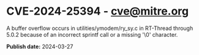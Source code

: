 # CVE-2024-25394 - cve@mitre.org

A buffer overflow occurs in utilities/ymodem/ry_sy.c in RT-Thread through 5.0.2 because of an incorrect sprintf call or a missing '\0' character.

**Publish date:** 2024-03-27
